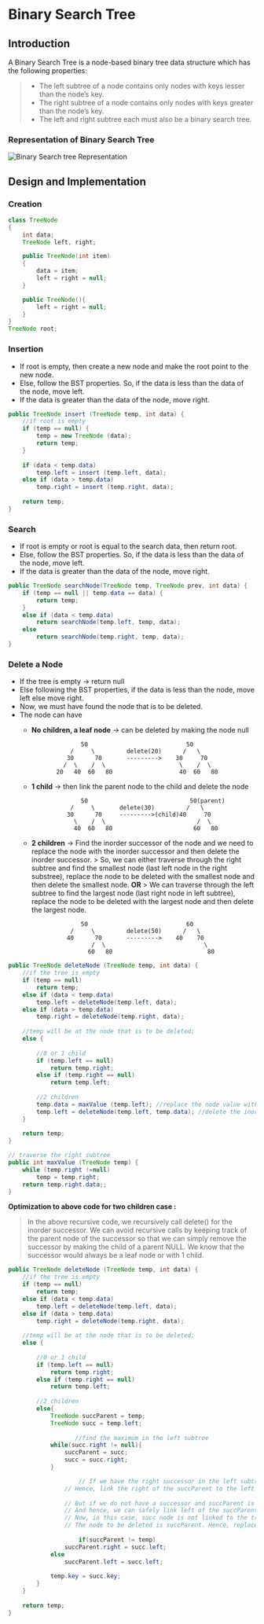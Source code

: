 # Binary Search Tree

## **Introduction**
A Binary Search Tree is a node-based binary tree data structure which has the following properties:
> - The left subtree of a node contains only nodes with keys lesser than the node’s key.
> - The right subtree of a node contains only nodes with keys greater than the node’s key.
> - The left and right subtree each must also be a binary search tree.

### Representation of Binary Search Tree

![Binary Search tree Representation](https://github.com/tabassum-khan/Data-Structures-and-Algorithms/raw/master/assets/binary_search_tree.png)

## **Design and Implementation**

### Creation

```java
class TreeNode
{
    int data;
    TreeNode left, right;

    public TreeNode(int item)
    {
        data = item;
        left = right = null;
    }

    public TreeNode(){
		left = right = null;
	}
}
TreeNode root;
```

### Insertion

- If root is empty, then create a new node and make the root point to the new node.
- Else, follow the BST properties. So, if the data is less than the data of the node, move left.
- If the data is greater than the data of the node, move right.

```java
public TreeNode insert (TreeNode temp, int data) {
	//if root is empty
	if (temp == null) {
		temp = new TreeNode (data);
		return temp;
	}
		
	if (data < temp.data)
		temp.left = insert (temp.left, data);
	else if (data > temp.data)
		temp.right = insert (temp.right, data);
		
	return temp;
}
```

### Search

- If root is empty or root is equal to the search data, then return root.
- Else, follow the BST properties. So, if the data is less than the data of the node, move left.
- If the data is greater than the data of the node, move right.

```java
public TreeNode searchNode(TreeNode temp, TreeNode prev, int data) {
	if (temp == null || temp.data == data) {
		return temp;
	}
	else if (data < temp.data)
		return searchNode(temp.left, temp, data);
	else
		return searchNode(temp.right, temp, data);
}
```

### Delete a Node

- If the tree is empty → return null
- Else following the BST properties, if the data is less than the node, move left else move right.
- Now, we must have found the node that is to be deleted.
- The node can have
    - **No children, a leaf node** → can be deleted by making the node null
        
        ```
                      50                            50
                   /     \         delete(20)      /   \
                  30      70       --------->    30     70
                 /  \    /  \                     \    /  \
               20   40  60   80                   40  60   80
        ```
        
    - **1 child** → then link the parent node to the child and delete the node
        
        ```
        			  50                             50(parent)
                   /     \       delete(30)         /   \
                  30      70     --------->(child)40     70
                    \    /  \                          /  \
                    40  60   80                       60   80
        ```
        
    - **2 children** → Find the inorder successor of the node and we need to replace the node with the inorder successor and then delete the inorder successor. 
            > So, we can either traverse through the right subtree and find the smallest node (last left node in the right substree), replace the node to be deleted with the smallest node and then delete the smallest node.
    **OR**
            > We can traverse through the left subtree to find the largest node (last right node in left subtree),  replace the node to be deleted with the largest node and then delete the largest node.

        ```
                      50                            60
                   /     \         delete(50)      /   \
                  40      70       --------->    40    70
                         /  \                            \
                        60   80                           80
        ```

```java
public TreeNode deleteNode (TreeNode temp, int data) {
	//if the tree is empty
	if (temp == null)
		return temp;
	else if (data < temp.data)
		temp.left = deleteNode(temp.left, data);
	else if (data > temp.data)
		temp.right = deleteNode(temp.right, data);
	
	//temp will be at the node that is to be deleted;
	else {
		
		//0 or 1 child
		if (temp.left == null)
			return temp.right;
		else if (temp.right == null)
			return temp.left;
		
		//2 children
		temp.data = maxValue (temp.left); //replace the node value with the max value 
		temp.left = deleteNode(temp.left, temp.data); //delete the inorder successor
	}
		
	return temp;
}

// traverse the right subtree
public int maxValue (TreeNode temp) {
	while (temp.right !=null)
		temp = temp.right;
	return temp.right.data;;
}
```

**Optimization to above code for two children case :**

> In the above recursive code, we recursively call delete() for the inorder successor. We can avoid recursive calls by keeping track of the parent node of the successor so that we can simply remove the successor by making the child of a parent NULL. We know that the successor would always be a leaf node or with 1 child.

```java
public TreeNode deleteNode (TreeNode temp, int data) {
	//if the tree is empty
	if (temp == null)
		return temp;
	else if (data < temp.data)
		temp.left = deleteNode(temp.left, data);
	else if (data > temp.data)
		temp.right = deleteNode(temp.right, data);
		
	//temp will be at the node that is to be deleted;
	else {
		
		//0 or 1 child
		if (temp.left == null)
			return temp.right;
		else if (temp.right == null)
			return temp.left;
			
		//2 children
		else{
			TreeNode succParent = temp;
			TreeNode succ = temp.left;
				
	               //find the maximum in the left subtree
			while(succ.right != null){
				succParent = succ;
				succ = succ.right;
			}		

              		// If we have the right successor in the left subtree, then we know that, the successor right will be null since it is the maximum value. 
	      		// Hence, link the right of the succParent to the left of the successor. Thereby deleting the successor but not its left subtree if it has any.
              
	      		// But if we do not have a successor and succParent is temp itself, then it means that succ does not have a right child. 
	      		// And hence, we can safely link left of the succParent to the left of the succ. 
	      		// Now, in this case, succ node is not linked to the tree anymore but this not the node to be deleted. 
	      		// The node to be deleted is succParent. Hence, replace succParent with succ.
				
               		if(succParent != temp)
				succParent.right = succ.left;
			else
				succParent.left = succ.left;
		
			temp.key = succ.key; 									
		}
	}
		
	return temp;
} 
```
